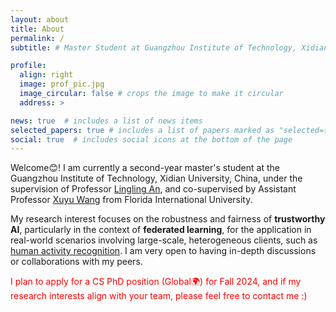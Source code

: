 ```yaml
---
layout: about
title: About
permalink: /
subtitle: # Master Student at Guangzhou Institute of Technology, Xidian University, China

profile:
  align: right
  image: prof_pic.jpg
  image_circular: false # crops the image to make it circular
  address: >

news: true  # includes a list of news items
selected_papers: true # includes a list of papers marked as "selected={true}"
social: true  # includes social icons at the bottom of the page
---
```


Welcome😊! I am currently a second-year master's student at the Guangzhou Institute of Technology, Xidian University, China, under the supervision of Professor [Lingling An](https://scholar.google.com/citations?hl=zh-CN&user=DZuZUBYAAAAJ&view_op=list_works&sortby=pubdate), and co-supervised by Assistant Professor [Xuyu Wang](https://users.cs.fiu.edu/~xuywang/) from Florida International University.

My research interest focuses on the robustness and fairness of **trustworthy AI**, particularly in the context of **federated learning**, for the application in real-world scenarios involving large-scale, heterogeneous clients, such as [human activity recognition](https://dl.acm.org/doi/pdf/10.1145/3580795). I am very open to having in-depth discussions or collaborations with my peers.

<span style="color:red"> I plan to apply for a CS PhD position (Global🌍) for Fall 2024, and if my research interests align with your team, please feel free to contact me :)